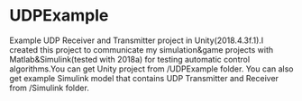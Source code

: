# UDPExample
Example UDP Receiver and Transmitter project in Unity(2018.4.3f.1).I created this project to communicate my simulation&game projects with Matlab&Simulink(tested with 2018a) for testing automatic control algorithms.You can get Unity project from /UDPExample folder. You can also get example Simulink model that contains UDP Transmitter and Receiver from /Simulink folder.
